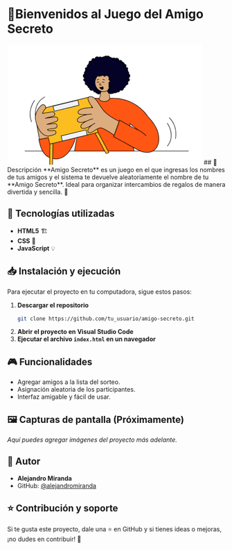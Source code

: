 # 🎁Bienvenidos al Juego del Amigo Secreto
<img alt="Version" src="assets/amigo-secreto.png" />
## 📌 Descripción
**Amigo Secreto** es un juego en el que ingresas los nombres de tus amigos y el sistema te devuelve aleatoriamente el nombre de tu **Amigo Secreto**. Ideal para organizar intercambios de regalos de manera divertida y sencilla. 🎉

## 🚀 Tecnologías utilizadas
- **HTML5** 🏗️
- **CSS** 🎨
- **JavaScript** 💡

## 📥 Instalación y ejecución
Para ejecutar el proyecto en tu computadora, sigue estos pasos:

1. **Descargar el repositorio**
   ```sh
   git clone https://github.com/tu_usuario/amigo-secreto.git
   ```
2. **Abrir el proyecto en Visual Studio Code**
3. **Ejecutar el archivo `index.html` en un navegador**

## 🎮 Funcionalidades
- Agregar amigos a la lista del sorteo.
- Asignación aleatoria de los participantes.
- Interfaz amigable y fácil de usar.

## 🖼️ Capturas de pantalla (Próximamente)
_Aquí puedes agregar imágenes del proyecto más adelante._

## 👤 Autor
- **Alejandro Miranda**  
- GitHub: [@alejandromiranda](https://github.com/alejandromiranda)

## ⭐ Contribución y soporte
Si te gusta este proyecto, dale una ⭐ en GitHub y si tienes ideas o mejoras, ¡no dudes en contribuir! 🚀
